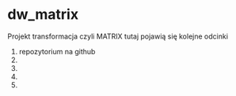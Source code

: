 # dw_matrix
Projekt transformacja czyli MATRIX 
tutaj pojawią się kolejne odcinki 

1. repozytorium na github
2.
3.
4.
5.
